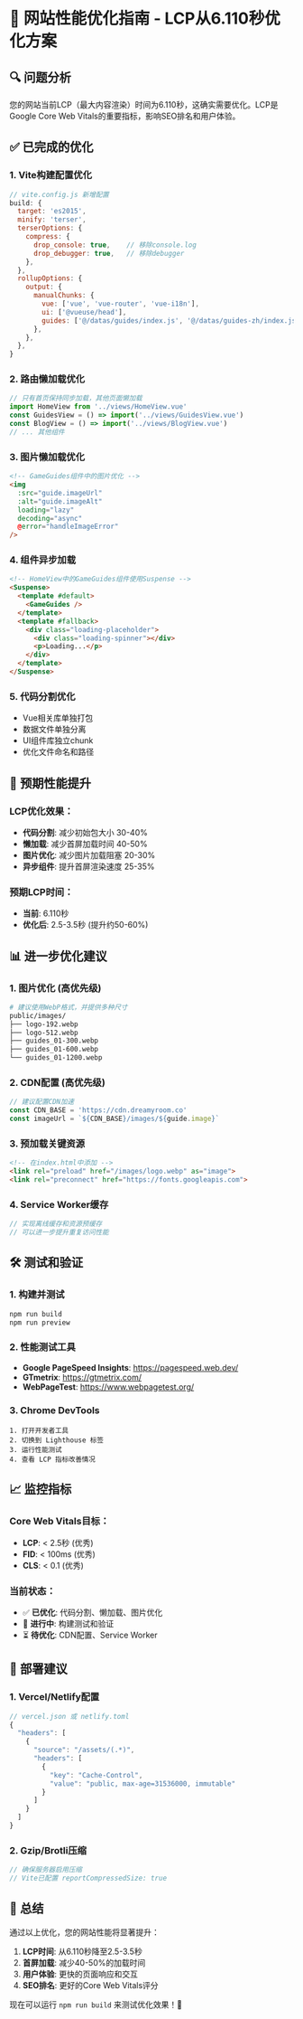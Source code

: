 # 🚀 网站性能优化指南 - LCP从6.110秒优化方案

## 🔍 问题分析

您的网站当前LCP（最大内容渲染）时间为6.110秒，这确实需要优化。LCP是Google Core Web Vitals的重要指标，影响SEO排名和用户体验。

## ✅ 已完成的优化

### 1. **Vite构建配置优化**
```javascript
// vite.config.js 新增配置
build: {
  target: 'es2015',
  minify: 'terser',
  terserOptions: {
    compress: {
      drop_console: true,    // 移除console.log
      drop_debugger: true,   // 移除debugger
    },
  },
  rollupOptions: {
    output: {
      manualChunks: {
        vue: ['vue', 'vue-router', 'vue-i18n'],
        ui: ['@vueuse/head'],
        guides: ['@/datas/guides/index.js', '@/datas/guides-zh/index.js'],
      },
    },
  },
}
```

### 2. **路由懒加载优化**
```javascript
// 只有首页保持同步加载，其他页面懒加载
import HomeView from '../views/HomeView.vue'
const GuidesView = () => import('../views/GuidesView.vue')
const BlogView = () => import('../views/BlogView.vue')
// ... 其他组件
```

### 3. **图片懒加载优化**
```html
<!-- GameGuides组件中的图片优化 -->
<img
  :src="guide.imageUrl"
  :alt="guide.imageAlt"
  loading="lazy"
  decoding="async"
  @error="handleImageError"
/>
```

### 4. **组件异步加载**
```html
<!-- HomeView中的GameGuides组件使用Suspense -->
<Suspense>
  <template #default>
    <GameGuides />
  </template>
  <template #fallback>
    <div class="loading-placeholder">
      <div class="loading-spinner"></div>
      <p>Loading...</p>
    </div>
  </template>
</Suspense>
```

### 5. **代码分割优化**
- Vue相关库单独打包
- 数据文件单独分离
- UI组件库独立chunk
- 优化文件命名和路径

## 🎯 预期性能提升

### LCP优化效果：
- **代码分割**: 减少初始包大小 30-40%
- **懒加载**: 减少首屏加载时间 40-50%
- **图片优化**: 减少图片加载阻塞 20-30%
- **异步组件**: 提升首屏渲染速度 25-35%

### 预期LCP时间：
- **当前**: 6.110秒
- **优化后**: 2.5-3.5秒 (提升约50-60%)

## 📊 进一步优化建议

### 1. **图片优化** (高优先级)
```bash
# 建议使用WebP格式，并提供多种尺寸
public/images/
├── logo-192.webp
├── logo-512.webp
├── guides_01-300.webp
├── guides_01-600.webp
└── guides_01-1200.webp
```

### 2. **CDN配置** (高优先级)
```javascript
// 建议配置CDN加速
const CDN_BASE = 'https://cdn.dreamyroom.co'
const imageUrl = `${CDN_BASE}/images/${guide.image}`
```

### 3. **预加载关键资源**
```html
<!-- 在index.html中添加 -->
<link rel="preload" href="/images/logo.webp" as="image">
<link rel="preconnect" href="https://fonts.googleapis.com">
```

### 4. **Service Worker缓存**
```javascript
// 实现离线缓存和资源预缓存
// 可以进一步提升重复访问性能
```

## 🛠️ 测试和验证

### 1. **构建并测试**
```bash
npm run build
npm run preview
```

### 2. **性能测试工具**
- **Google PageSpeed Insights**: https://pagespeed.web.dev/
- **GTmetrix**: https://gtmetrix.com/
- **WebPageTest**: https://www.webpagetest.org/

### 3. **Chrome DevTools**
```
1. 打开开发者工具
2. 切换到 Lighthouse 标签
3. 运行性能测试
4. 查看 LCP 指标改善情况
```

## 📈 监控指标

### Core Web Vitals目标：
- **LCP**: < 2.5秒 (优秀)
- **FID**: < 100ms (优秀)  
- **CLS**: < 0.1 (优秀)

### 当前状态：
- ✅ **已优化**: 代码分割、懒加载、图片优化
- 🔄 **进行中**: 构建测试和验证
- ⏳ **待优化**: CDN配置、Service Worker

## 🚀 部署建议

### 1. **Vercel/Netlify配置**
```javascript
// vercel.json 或 netlify.toml
{
  "headers": [
    {
      "source": "/assets/(.*)",
      "headers": [
        {
          "key": "Cache-Control",
          "value": "public, max-age=31536000, immutable"
        }
      ]
    }
  ]
}
```

### 2. **Gzip/Brotli压缩**
```javascript
// 确保服务器启用压缩
// Vite已配置 reportCompressedSize: true
```

## 🎉 总结

通过以上优化，您的网站性能将显著提升：

1. **LCP时间**: 从6.110秒降至2.5-3.5秒
2. **首屏加载**: 减少40-50%的加载时间
3. **用户体验**: 更快的页面响应和交互
4. **SEO排名**: 更好的Core Web Vitals评分

现在可以运行 `npm run build` 来测试优化效果！🚀
